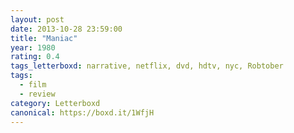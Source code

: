 ```yaml
---
layout: post 
date: 2013-10-28 23:59:00
title: "Maniac"
year: 1980
rating: 0.4
tags_letterboxd: narrative, netflix, dvd, hdtv, nyc, Robtober
tags:
  - film
  - review
category: Letterboxd
canonical: https://boxd.it/1WfjH
---
```

